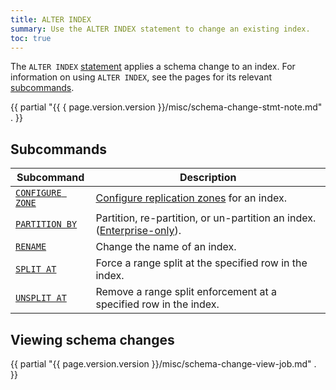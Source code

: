 ```yaml
---
title: ALTER INDEX
summary: Use the ALTER INDEX statement to change an existing index.
toc: true
---
```


The `ALTER INDEX` [statement](sql-statements.html) applies a schema change to an index. For information on using `ALTER INDEX`, see the pages for its relevant [subcommands](#subcommands).

{{ partial "{{ { page.version.version }}/misc/schema-change-stmt-note.md" . }}

## Subcommands

Subcommand | Description
-----------|------------
[`CONFIGURE ZONE`](configure-zone.html) | [Configure replication zones](configure-replication-zones.html) for an index.
[`PARTITION BY`](partition-by.html)  | Partition, re-partition, or un-partition an index. ([Enterprise-only](enterprise-licensing.html)).
[`RENAME`](rename-index.html) | Change the name of an index.
[`SPLIT AT`](split-at.html) | Force a range split at the specified row in the index.
[`UNSPLIT AT`](unsplit-at.html) | Remove a range split enforcement at a specified row in the index.

## Viewing schema changes

{{ partial "{{ page.version.version }}/misc/schema-change-view-job.md" . }}

